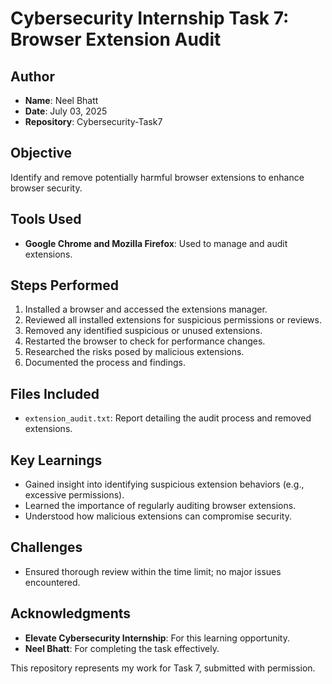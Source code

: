 # Cybersecurity Internship Task 7: Browser Extension Audit

## Author
- **Name**: Neel Bhatt
- **Date**: July 03, 2025
- **Repository**: Cybersecurity-Task7

## Objective
Identify and remove potentially harmful browser extensions to enhance browser security.

## Tools Used
- **Google Chrome and Mozilla Firefox**: Used to manage and audit extensions.

## Steps Performed
1. Installed a browser and accessed the extensions manager.
2. Reviewed all installed extensions for suspicious permissions or reviews.
3. Removed any identified suspicious or unused extensions.
4. Restarted the browser to check for performance changes.
5. Researched the risks posed by malicious extensions.
6. Documented the process and findings.

## Files Included
- `extension_audit.txt`: Report detailing the audit process and removed extensions.

## Key Learnings
- Gained insight into identifying suspicious extension behaviors (e.g., excessive permissions).
- Learned the importance of regularly auditing browser extensions.
- Understood how malicious extensions can compromise security.

## Challenges
- Ensured thorough review within the time limit; no major issues encountered.

## Acknowledgments
- **Elevate Cybersecurity Internship**: For this learning opportunity.
- **Neel Bhatt**: For completing the task effectively.

This repository represents my work for Task 7, submitted with permission.